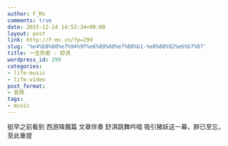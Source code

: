 ```yaml
---
author: F_Ms
comments: true
date: 2015-12-24 14:52:34+00:00
layout: post
link: http://f-ms.cn/?p=299
slug: '%e4%b8%80%e7%94%9f%e6%89%80%e7%88%b1-%e8%88%92%e6%b7%87'
title: 一生所爱 - 舒淇
wordpress_id: 299
categories:
- life-music
- life-video
post_format:
- 音频
tags:
- music
---
```






挺早之前看到 西游降魔篇 文章伴奏 舒淇跳舞吟唱 吸引猪妖这一幕，醉已至忘，至此重提

